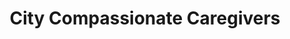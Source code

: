 ---
title: "City Compassionate Caregivers"
url: /los-angeles/city-compassionate-caregivers/
shop: cannabis
---